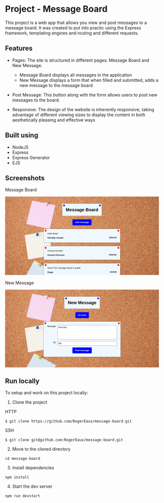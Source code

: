 # Project - Message Board

This project is a web app that allows you view and post messages to a message board. It was created to put into practic using the Express framework, templating engines and routing and different requests.

## Features

- Pages: The site is structured in different pages: Message Board and New Message.

  - Message Board displays all messages in the application
  - New Message displays a form that when filled and submitted, adds a new message to the message board

- Post Message: This button along with the form allows users to post new messages to the board.

- Responsive: The design of the website is inherently responsive, taking advantage of different viewing sizes to display the content in both aesthetically pleasing and effective ways

## Built using

- NodeJS
- Express
- Express Generator
- EJS

## Screenshots

Message Board

![Screenshot of message board page](./public/screenshots/message-board.png)

New Message

![Screenshot of ad section of the Home page](./public/screenshots/new-message.png)

## Run locally

To setup and work on this project locally:

1. Clone the project

HTTP

```
$ git clone https://github.com/RogerEaux/message-board.git
```

SSH

```
$ git clone git@github.com:RogerEaux/message-board.git
```

2. Move to the cloned directory

```
cd message-board
```

3. Install dependencies

```
npm install
```

4. Start the dev server

```
npm run devstart
```
